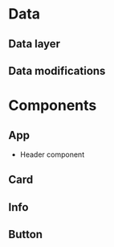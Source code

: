 # Data

## Data layer

## Data modifications

# Components

## App

- Header component

## Card

## Info

## Button
